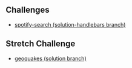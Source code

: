 ## Challenges

* <a href="https://github.com/sf-wdi-24/spotify-search/tree/solution-handlebars" target="_blank">spotify-search (solution-handlebars branch)</a>

## Stretch Challenge

* <a href="https://github.com/sf-wdi-24/geoquakes/tree/solution" target="_blank">geoquakes (solution branch)</a>
